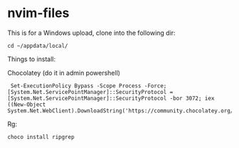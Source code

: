 # nvim-files

This is for a Windows upload, clone into the following dir:

```
cd ~/appdata/local/
```

Things to install:

Chocolatey (do it in admin powershell)
```
 Set-ExecutionPolicy Bypass -Scope Process -Force; [System.Net.ServicePointManager]::SecurityProtocol = [System.Net.ServicePointManager]::SecurityProtocol -bor 3072; iex ((New-Object System.Net.WebClient).DownloadString('https://community.chocolatey.org/install.ps1'))
```

Rg:
```
choco install ripgrep
```
